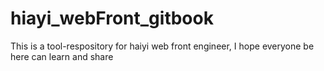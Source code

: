 # hiayi_webFront_gitbook
This is a tool-respository for haiyi web front engineer, I hope everyone be here can learn and share
